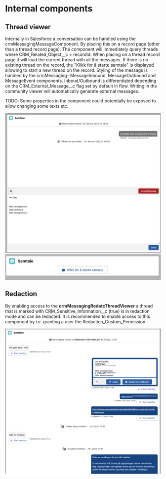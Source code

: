 # Internal components

## Thread viewer

Internally in Salesforce a conversation can be handled using the crmMessagingMessageComponent. By placing this on a record page (other than a thread record page). The component will immediately query threads where CRM_Related_Object\_\_c = recordId. When placing on a thread record page it will load the current thread with all the messages. If there is no existing thread on the record, the "Klikk for å starte samtale" is displayed allowing to start a new thread on the record. Styling of the messags is handled by the crmMessaging- MessageInbound, MessageOutbound and MessageEvent components. Inboud/Outbound is differentiated depending on the CRM_External_Message\_\_c flag set by default in flow. Writing in the community viewer will automatically generate external messages.

TODO: Some properties in the component could potentially be exposed to allow changing some texts etc.

![Thread viewer](internal_thread_viewer.png)
![Thread viewer new](new_thread_on_record.png)

## Redaction

By enabling access to the <strong>crmMessagingRedatcThreadViewer</strong> a thread that is marked with CRM_Sensitive_Information\_\_c (true) is in redaction mode and can be redacted. It is recommended to enable access to this component by i.e. granting a user the Redaction_Custom_Permission.

![Thread Redaction](thread_redaction.png)

